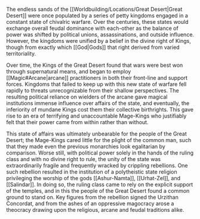 The endless sands of the [[Worldbuilding/Locations/Great Desert|Great Desert]] were once populated by a series of petty kingdoms engaged in a constant state of chivalric warfare. Over the centuries, these states would exchange overall feudal dominance with each-other as the balance of power was shifted by political unions, assassinations, and outside influence. However, the kingdoms were unified by a belief in the divine right of Kings, though from exactly which [[God|Gods]] that right derived from varied territoriality.   

Over time, the Kings of the Great Desert found that wars were best won through supernatural means, and began to employ [[Magic#Arcane|arcane]] practitioners in both their front-line and support forces. Kingdoms that failed to keep up with this new state of warfare fell rapidly to threats unrecognizable from their shallow perspectives. The resulting political reliance on wielders of the arcane gave magical institutions immense influence over affairs of the state, and eventually, the inferiority of mundane Kings cost them their collective birthrights. This gave rise to an era of terrifying and unaccountable Mage-Kings who justifiably felt that their power came from within rather than without.

This state of affairs was ultimately unbearable for the people of the Great Desert; the Mage-Kings cared little for the plight of the common man, such that they made even the previous monarchies look egalitarian by comparison. Worse still, with political power solely in the hands of the ruling class and with no divine right to rule, the unity of the state was extraordinarily fragile and frequently wracked by crippling rebellions. One such rebellion resulted in the institution of a polytheistic state religion privileging the worship of the gods [[Ashur-Namta]], [[Urhat-Zel]], and [[Salindar]]. In doing so, the ruling class came to rely on the explicit support of the temples, and in this the people of the Great Desert found a common ground to stand on. Key figures from the rebellion signed the Urzithan Concordat, and from the ashes of an oppressive magocracy arose a theocracy drawing upon the religious, arcane and feudal traditions alike.